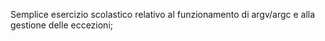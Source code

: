 Semplice esercizio scolastico relativo al funzionamento di argv/argc e alla gestione delle eccezioni;

